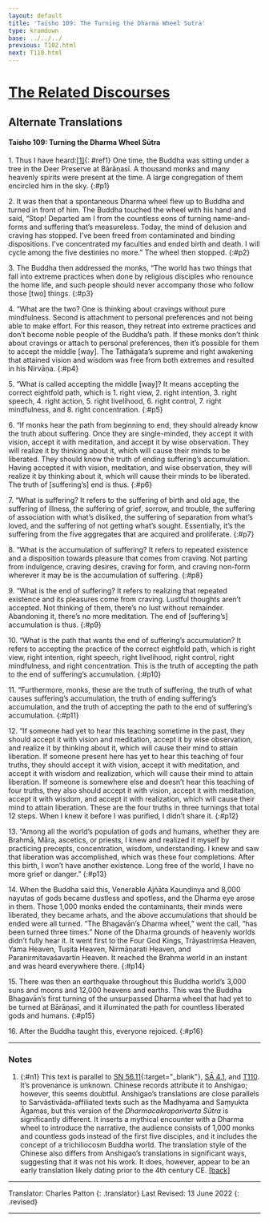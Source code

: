 ```yaml
---
layout: default
title: 'Taisho 109: The Turning the Dharma Wheel Sutra'
type: kramdown
base: ../../../
previous: T102.html
next: T110.html
---
```


# [The Related Discourses](../../index.html)
## Alternate Translations
#### Taisho 109: Turning the Dharma Wheel Sūtra

1\. Thus I have heard:[\[1\]](#n1){: #ref1} One time, the Buddha was sitting under a tree in the Deer Preserve at Bārāṇasī. A thousand monks and many heavenly spirits were present at the time. A large congregation of them encircled him in the sky.
{:#p1}

2\. It was then that a spontaneous Dharma wheel flew up to Buddha and turned in front of him. The Buddha touched the wheel with his hand and said, “Stop! Departed am I from the countless eons of turning name-and-forms and suffering that’s measureless. Today, the mind of delusion and craving has stopped. I’ve been freed from contaminated and binding dispositions. I’ve concentrated my faculties and ended birth and death. I will cycle among the five destinies no more.” The wheel then stopped.
{:#p2}

3\. The Buddha then addressed the monks, “The world has two things that fall into extreme practices when done by religious disciples who renounce the home life, and such people should never accompany those who follow those [two] things.
{:#p3}

4\. “What are the two? One is thinking about cravings without pure mindfulness. Second is attachment to personal preferences and not being able to make effort. For this reason, they retreat into extreme practices and don’t become noble people of the Buddha’s path. If these monks don’t think about cravings or attach to personal preferences, then it’s possible for them to accept the middle [way]. The Tathāgata’s supreme and right awakening that attained vision and wisdom was free from both extremes and resulted in his Nirvāṇa.
{:#p4}

5\. “What is called accepting the middle [way]? It means accepting the correct eightfold path, which is 1. right view, 2. right intention, 3. right speech, 4. right action, 5. right livelihood, 6. right control, 7. right mindfulness,  and 8. right concentration.
{:#p5}

6\. “If monks hear the path from beginning to end, they should already know the truth about suffering. Once they are single-minded, they accept it with vision, accept it with meditation, and accept it by wise observation. They will realize it by thinking about it, which will cause their minds to be liberated. They should know the truth of ending suffering’s accumulation. Having accepted it with vision, meditation, and wise observation, they will realize it by thinking about it, which will cause their minds to be liberated. The truth of [suffering’s] end is thus.
{:#p6}

7\. “What is suffering? It refers to the suffering of birth and old age, the suffering of illness, the suffering of grief, sorrow, and trouble, the suffering of association with what’s disliked, the suffering of separation from what’s loved, and the suffering of not getting what’s sought. Essentially, it’s the suffering from the five aggregates that are acquired and proliferate.
{:#p7}

8\. “What is the accumulation of suffering? It refers to repeated existence and a disposition towards pleasure that comes from craving. Not parting from indulgence, craving desires, craving for form, and craving non-form wherever it may be is the accumulation of suffering.
{:#p8}

9\. “What is the end of suffering? It refers to realizing that repeated existence and its pleasures come from craving. Lustful thoughts aren’t accepted. Not thinking of them, there’s no lust without remainder. Abandoning it, there’s no more meditation. The end of [suffering’s] accumulation is thus.
{:#p9}

10\. “What is the path that wants the end of suffering’s accumulation? It refers to accepting the practice of the correct eightfold path, which is right view, right intention, right speech, right livelihood, right control, right mindfulness, and right concentration. This is the truth of accepting the path to the end of suffering’s accumulation.
{:#p10}

11\. “Furthermore, monks, these are the truth of suffering, the truth of what causes suffering’s accumulation, the truth of ending suffering’s accumulation, and the truth of accepting the path to the end of suffering’s accumulation.
{:#p11}

12\. “If someone had yet to hear this teaching sometime in the past, they should accept it with vision and meditation, accept it by wise observation, and realize it by thinking about it, which will cause their mind to attain liberation. If someone present here has yet to hear this teaching of four truths, they should accept it with vision, accept it with meditation, and accept it with wisdom and realization, which will cause their mind to attain liberation. If someone is somewhere else and doesn’t hear this teaching of four truths, they also should accept it with vision, accept it with meditation, accept it with wisdom, and accept it with realization, which will cause their mind to attain liberation. These are the four truths in three turnings that total 12 steps. When I knew it before I was purified, I didn’t share it.
{:#p12}

13\. “Among all the world’s population of gods and humans, whether they are Brahmā, Māra, ascetics, or priests, I knew and realized it myself by practicing precepts, concentration, wisdom, understanding. I knew and saw that liberation was accomplished, which was these four completions. After this birth, I won’t have another existence. Long free of the world, I have no more grief or danger.”
{:#p13}

14\. When the Buddha said this, Venerable Ajñāta Kauṇḍinya and 8,000 nayutas of gods became dustless and spotless, and the Dharma eye arose in them. Those 1,000 monks ended the contaminants, their minds were liberated, they became arhats, and the above accumulations that should be ended were all turned. “The Bhagavān’s Dharma wheel,” went the call, “has been turned three times.” None of the Dharma grounds of heavenly worlds didn’t fully hear it. It went first to the Four God Kings, Trāyastriṃśa Heaven, Yama Heaven, Tuṣita Heaven, Nirmāṇarati Heaven, and Paranirmitavaśavartin Heaven. It reached the Brahma world in an instant and was heard everywhere there.
{:#p14}

15\. There was then an earthquake throughout this Buddha world’s 3,000 suns and moons and 12,000 heavens and earths. This was the Buddha Bhagavān’s first turning of the unsurpassed Dharma wheel that had yet to be turned at Bārāṇasī, and it illuminated the path for countless liberated gods and humans.
{:#p15}

16\. After the Buddha taught this, everyone rejoiced.
{:#p16}

---

### Notes

1. {:#n1} This text is parallel to [SN 56.11](https://suttacentral.net/sn56.11){:target="_blank"}, [SĀ 4.1](../samyukta/04/SA4_1.html), and [T110](T110.html). It’s provenance is unknown. Chinese records attribute it to Anshigao; however, this seems doubtful. Anshigao’s translations are close parallels to Sarvâstivāda-affiliated texts such as the Madhyama and Saṃyukta Āgamas, but this version of the *Dharmacakraparivarta Sūtra* is significantly different. It inserts a mythical encounter with a Dharma wheel to introduce the narrative, the audience consists of 1,000 monks and countless gods instead of the first five disciples, and it includes the concept of a trichiliocosm Buddha world. The translation style of the Chinese also differs from Anshigao’s translations in significant ways, suggesting that it was not his work. It does, however, appear to be an early translation likely dating prior to the 4th century CE. [\[back\]](#ref1)

---

Translator: Charles Patton
{: .translator}
Last Revised: 13 June 2022
{: .revised}

---